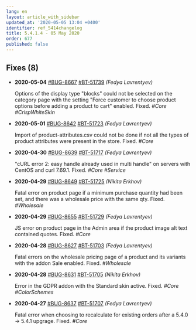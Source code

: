 ```yaml
---
lang: en
layout: article_with_sidebar
updated_at: '2020-05-05 13:04 +0400'
identifier: ref_5414changelog
title: 5.4.1.4 - 05 May 2020
order: 677
published: false
---
```

## Fixes (8)
* **2020-05-04** [#BUG-8667](https://xcn.myjetbrains.com/youtrack/issue/BUG-8667) [#BT-51739](https://bt.x-cart.com/view.php?id=51739) _(Fedya Lavrentyev)_

  Options of the display type "blocks" could not be selected on the category page with the setting "Force customer to choose product options before adding a product to cart" enabled. Fixed. _#Core #CrispWhiteSkin_

* **2020-05-01** [#BUG-8642](https://xcn.myjetbrains.com/youtrack/issue/BUG-8642) [#BT-51723](https://bt.x-cart.com/view.php?id=51723) _(Fedya Lavrentyev)_

  Import of product-attributes.csv could not be done if not all the types of product attributes were present in the store. Fixed. _#Core_

* **2020-04-30** [#BUG-8639](https://xcn.myjetbrains.com/youtrack/issue/BUG-8639) [#BT-51717](https://bt.x-cart.com/view.php?id=51717) _(Fedya Lavrentyev)_

  "cURL error 2: easy handle already used in multi handle" on servers with CentOS and curl 7.69.1. Fixed. _#Core #Service_

* **2020-04-29** [#BUG-8649](https://xcn.myjetbrains.com/youtrack/issue/BUG-8649) [#BT-51725](https://bt.x-cart.com/view.php?id=51725) _(Nikita Erkhov)_

  Fatal error on product page if a minimum purchase quantity had been set, and there was a wholesale price with the same qty. Fixed. _#Wholesale_

* **2020-04-29** [#BUG-8655](https://xcn.myjetbrains.com/youtrack/issue/BUG-8655) [#BT-51729](https://bt.x-cart.com/view.php?id=51729) _(Fedya Lavrentyev)_

  JS error on product page in the Admin area if the product image alt text contained quotes. Fixed. _#Core_

* **2020-04-28** [#BUG-8627](https://xcn.myjetbrains.com/youtrack/issue/BUG-8627) [#BT-51703](https://bt.x-cart.com/view.php?id=51703) _(Fedya Lavrentyev)_

  Fatal errors on the wholesale pricing page of a product and its variants with the addon Sale enabled. Fixed. _#Wholesale_

* **2020-04-28** [#BUG-8631](https://xcn.myjetbrains.com/youtrack/issue/BUG-8631) [#BT-51705](https://bt.x-cart.com/view.php?id=51705) _(Nikita Erkhov)_

  Error in the GDPR addon with the Standard skin active. Fixed. _#Core #ColorSchemes_

* **2020-04-27** [#BUG-8637](https://xcn.myjetbrains.com/youtrack/issue/BUG-8637) [#BT-51707](https://bt.x-cart.com/view.php?id=51707) _(Fedya Lavrentyev)_

  Fatal error when choosing to recalculate for existing orders after a 5.4.0 ->  5.4.1 upgrage. Fixed. _#Core_


